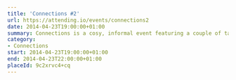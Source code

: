 ```yaml
---
title: 'Connections #2'
url: https://attending.io/events/connections2
date: 2014-04-23T19:00:00+01:00
summary: Connections is a cosy, informal event featuring a couple of tangentially–related thinky–thinky talks about culture, technology, science… just about anything really. Then we have a chat. And yes, the name is a tiny nod to our favourite science historian.
category:
- Connections
start: 2014-04-23T19:00:00+01:00
end: 2014-04-23T22:00:00+01:00
placeId: 9c2xrvc4+cq
---
```

